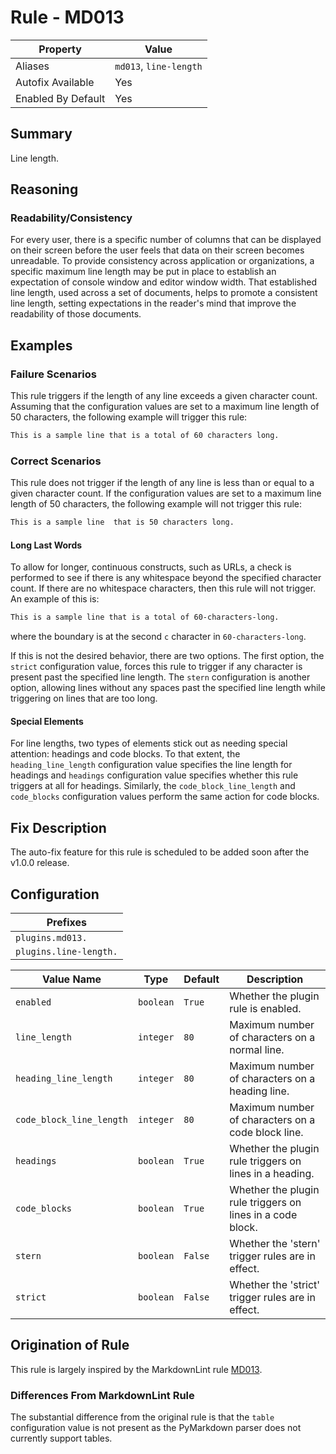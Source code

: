 # Rule - MD013

| Property | Value |
| --- | -- |
| Aliases | `md013`, `line-length` |
| Autofix Available | Yes |
| Enabled By Default | Yes |

## Summary

Line length.

## Reasoning

### Readability/Consistency

For every user, there is a specific number of columns that can be displayed
on their screen before the user feels that data on their screen becomes unreadable.
To provide consistency across application or organizations, a specific maximum
line length may be put in place to establish an expectation of console window
and editor window width.  That established line length, used across a set of documents,
helps to promote a consistent line length, setting expectations in the reader's mind
that improve the readability of those documents.

## Examples

### Failure Scenarios

This rule triggers if the length of any line exceeds a given character count.
Assuming that the configuration values are set to a maximum line length of
50 characters, the following example will trigger this rule:

```Markdown
This is a sample line that is a total of 60 characters long.
```

### Correct Scenarios

This rule does not trigger if the length of any line is less than or
equal to a given character count. If the configuration values
are set to a maximum line length of 50 characters, the following
example will not trigger this rule:

```Markdown
This is a sample line  that is 50 characters long.
```

#### Long Last Words

To allow for longer, continuous constructs, such as URLs, a check
is performed to see if there is any whitespace beyond the specified
character count.  If there are no whitespace characters, then this
rule will not trigger.  An example of this is:

```Markdown
This is a sample line that is a total of 60-characters-long.
```

where the boundary is at the second `c` character in `60-characters-long`.

If this is not the desired behavior, there are two options.  The first option,
the `strict` configuration value, forces this rule to trigger if any character
is present past the specified line length. The `stern` configuration is another
option, allowing lines without any spaces past the specified line length
while triggering on lines that are too long.

#### Special Elements

For line lengths, two types of elements stick out as
needing special attention: headings and code blocks.  To that extent,
the `heading_line_length` configuration value specifies the line length
for headings and `headings` configuration value specifies whether this
rule triggers at all for headings.  Similarly, the `code_block_line_length`
and `code_blocks` configuration values perform the same action for
code blocks.

## Fix Description

The auto-fix feature for this rule is scheduled to be added soon after the v1.0.0
release.

## Configuration

| Prefixes |
| --- |
| `plugins.md013.` |
| `plugins.line-length.` |

<!--- pyml disable-num-lines 10 line-length-->
| Value Name | Type | Default | Description |
| -- | -- | -- | -- |
| `enabled` | `boolean` | `True` | Whether the plugin rule is enabled. |
| `line_length` | `integer` | `80` | Maximum number of characters on a normal line. |
| `heading_line_length` | `integer` | `80` | Maximum number of characters on a heading line. |
| `code_block_line_length` | `integer` | `80` | Maximum number of characters on a code block line. |
| `headings` | `boolean` | `True` | Whether the plugin rule triggers on lines in a heading. |
| `code_blocks` | `boolean` | `True` | Whether the plugin rule triggers on lines in a code block. |
| `stern` | `boolean` | `False` | Whether the 'stern' trigger rules are in effect. |
| `strict` | `boolean` | `False` | Whether the 'strict' trigger rules are in effect. |

## Origination of Rule

This rule is largely inspired by the MarkdownLint rule
[MD013](https://github.com/DavidAnson/markdownlint/blob/main/doc/Rules.md#md013---line-length).

### Differences From MarkdownLint Rule

The substantial difference from the original rule is that the `table` configuration
value is not present as the PyMarkdown parser does not currently support tables.
